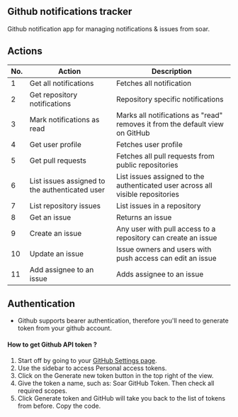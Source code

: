 ## Github notifications tracker

Github notification app for managing notifications & issues from soar.

## Actions

| No. | Action | Description 
|-----|--------|------------|
|1 | Get all notifications | Fetches all notification | 
|2 | Get repository notifications | Repository specific notifications | 
|3 | Mark notifications as read | Marks all notifications as "read" removes it from the default view on GitHub | 
|4 | Get user profile | Fetches user profile |
|5 | Get pull requests | Fetches all pull requests from public repositories | 
|6 | List issues assigned to the authenticated user |List issues assigned to the authenticated user across all visible repositories  | 
|7 |List repository issues | List issues in a repository |
|8 | Get an issue | Returns an issue |
|9 | Create an issue | Any user with pull access to a repository can create an issue | 
|10| Update an issue | Issue owners and users with push access can edit an issue |
|11| Add assignee to an issue | Adds assignee to an issue

## Authentication

- Github supports bearer authentication, therefore you'll need to generate token from your github account.  

#### How to get Github API token ?

1. Start off by going to your [GitHub Settings page](https://github.com/settings/profile).
2. Use the sidebar to access Personal access tokens.
3. Click on the Generate new token button in the top right of the view.
4. Give the token a name, such as: Soar GitHub Token. Then check all required scopes.
5. Click Generate token and GitHub will take you back to the list of tokens from before. Copy the code.

